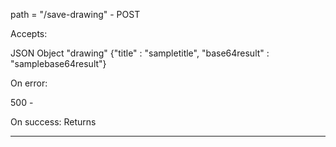 path = "/save-drawing" - POST

Accepts:

JSON Object "drawing" {"title" : "sampletitle",
                       "base64result" : "samplebase64result"}

On error:

500 -

On success:
Returns 

---
